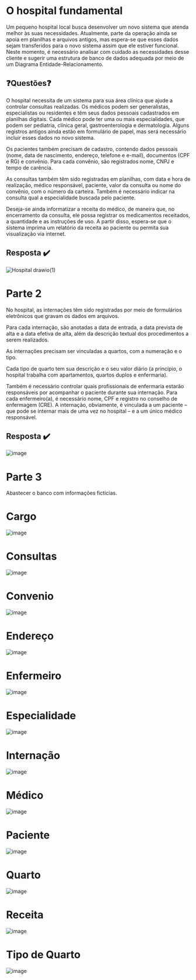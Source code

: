 # O hospital fundamental
Um pequeno hospital local busca desenvolver um novo sistema que atenda melhor às suas necessidades. Atualmente, parte da operação ainda se apoia em planilhas e arquivos antigos, mas espera-se que esses dados sejam transferidos para o novo sistema assim que ele estiver funcional. Neste momento, é necessário analisar com cuidado as necessidades desse cliente e sugerir uma estrutura de banco de dados adequada por meio de um Diagrama Entidade-Relacionamento.

## :question:Questões:question:
O hospital necessita de um sistema para sua área clínica que ajude a controlar consultas realizadas. Os médicos podem ser generalistas, especialistas ou residentes e têm seus dados pessoais cadastrados em planilhas digitais. Cada médico pode ter uma ou mais especialidades, que podem ser pediatria, clínica geral, gastroenterologia e dermatologia. Alguns registros antigos ainda estão em formulário de papel, mas será necessário incluir esses dados no novo sistema.

Os pacientes também precisam de cadastro, contendo dados pessoais (nome, data de nascimento, endereço, telefone e e-mail), documentos (CPF e RG) e convênio. Para cada convênio, são registrados nome, CNPJ e tempo de carência.

As consultas também têm sido registradas em planilhas, com data e hora de realização, médico responsável, paciente, valor da consulta ou nome do convênio, com o número da carteira. Também é necessário indicar na consulta qual a especialidade buscada pelo paciente.

Deseja-se ainda informatizar a receita do médico, de maneira que, no encerramento da consulta, ele possa registrar os medicamentos receitados, a quantidade e as instruções de uso. A partir disso, espera-se que o sistema imprima um relatório da receita ao paciente ou permita sua visualização via internet.

## Resposta :heavy_check_mark:


![Hospital drawio(1)](https://user-images.githubusercontent.com/110436354/197145834-90ef03ae-bcb9-4f42-9e59-ab58df68208e.png)

# Parte 2

No hospital, as internações têm sido registradas por meio de formulários eletrônicos que gravam os dados em arquivos. 

Para cada internação, são anotadas a data de entrada, a data prevista de alta e a data efetiva de alta, além da descrição textual dos procedimentos a serem realizados. 

As internações precisam ser vinculadas a quartos, com a numeração e o tipo. 

Cada tipo de quarto tem sua descrição e o seu valor diário (a princípio, o hospital trabalha com apartamentos, quartos duplos e enfermaria).

Também é necessário controlar quais profissionais de enfermaria estarão responsáveis por acompanhar o paciente durante sua internação. Para cada enfermeiro(a), é necessário nome, CPF e registro no conselho de enfermagem (CRE).
A internação, obviamente, é vinculada a um paciente – que pode se internar mais de uma vez no hospital – e a um único médico responsável.

## Resposta :heavy_check_mark:

![image](https://user-images.githubusercontent.com/110436354/206246354-95bfa58b-ae63-4ead-aa23-63911f7e5181.png)

# Parte 3

Abastecer o banco com informações fictícias.

# Cargo

![image](https://user-images.githubusercontent.com/110436354/208550486-9c2c3e6f-022a-4bec-920c-2fd09113a127.png)

# Consultas

![image](https://user-images.githubusercontent.com/110436354/208550672-f1906fb6-0dc8-45ab-91a1-64d9d0af2613.png)

# Convenio

![image](https://user-images.githubusercontent.com/110436354/208550805-856e6226-a27d-47b4-ab1f-70eae5482bf5.png)

# Endereço
![image](https://user-images.githubusercontent.com/110436354/208734456-3f4bb1ba-f399-4279-9c61-77f0572a6bed.png)

# Enfermeiro
![image](https://user-images.githubusercontent.com/110436354/208734620-7261b11b-8ae0-45b0-9327-3d19477738fc.png)

# Especialidade
![image](https://user-images.githubusercontent.com/110436354/208734820-c8953b80-9827-4b99-8941-8b62f9c759f7.png)

# Internação
![image](https://user-images.githubusercontent.com/110436354/208734977-25df73e0-abd0-4ddf-9018-925a42adf94f.png)

# Médico
![image](https://user-images.githubusercontent.com/110436354/208739446-16834f1b-0bd9-4feb-88b5-fcae457fa7b8.png)

# Paciente
![image](https://user-images.githubusercontent.com/110436354/208739605-cfbcd851-3e69-4447-acb2-f594b36b3d28.png)

# Quarto
![image](https://user-images.githubusercontent.com/110436354/208739945-d86744a5-5764-432e-ace7-75d3efce97aa.png)

# Receita
![image](https://user-images.githubusercontent.com/110436354/208741335-44499e77-831c-4a57-85b3-74244a077ffe.png)

# Tipo de Quarto
![image](https://user-images.githubusercontent.com/110436354/208744760-2269a877-7bd8-4037-98dd-3e22b6874ee4.png)



















